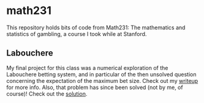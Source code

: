 # math231

This repository holds bits of code from Math231: The mathematics and statistics of gambling, a course I took while at Stanford.

## Labouchere

My final project for this class was a numerical exploration of the Labouchere betting system, and in particular of the then unsolved question concerning the expectation of the maximum bet size. Check out my [writeup](labouchere/labouchere-system-numerical.pdf) for more info. Also, that problem has since been solved (not by me, of course)! Check out the [solution](https://arxiv.org/abs/1807.11729?fbclid=IwAR3VqvyPjCDDx7eyHbKfabsYDgzbG2y_1yKGh2GtrsyGz9MESsQedEwWSAc).
